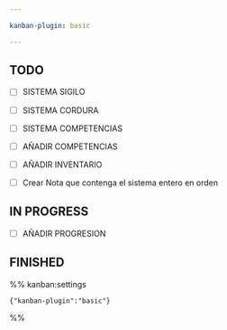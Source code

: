 ```yaml
---

kanban-plugin: basic

---
```


## TODO

- [ ] SISTEMA SIGILO
- [ ] SISTEMA CORDURA
- [ ] SISTEMA COMPETENCIAS
- [ ] AÑADIR COMPETENCIAS
- [ ] AÑADIR INVENTARIO
- [ ] Crear Nota que contenga el sistema entero en orden


## IN PROGRESS

- [ ] AÑADIR PROGRESION


## FINISHED





%% kanban:settings
```
{"kanban-plugin":"basic"}
```
%%